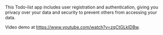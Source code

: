 This Todo-list app includes user registration and authentication, giving you privacy over your data and security to prevent others from accessing your data.

Video demo at https://www.youtube.com/watch?v=zqCtGLkIDBw.

